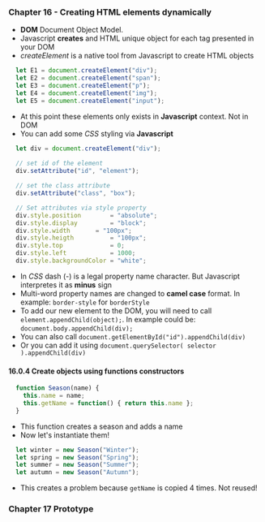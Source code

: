 ### Chapter 16 - Creating HTML elements dynamically
- **DOM** Document Object Model.
- Javascript **creates** and HTML unique object for each tag presented in your DOM
- _createElement_ is a native tool from Javascript to create HTML objects
```javascript
  let E1 = document.createElement("div");
  let E2 = document.createElement("span");
  let E3 = document.createElement("p");
  let E4 = document.createElement("img");
  let E5 = document.createElement("input");
```
- At this point these elements only exists in **Javascript** context. Not in DOM
- You can add some _CSS_ styling via **Javascript**
```javascript
  let div = document.createElement("div");
  
  // set id of the element
  div.setAttribute("id", "element");

  // set the class attribute
  div.setAttribute("class", "box");

  // Set attributes via style property
  div.style.position        = "absolute";
  div.style.display         = "block";
  div.style.width	    = "100px";
  div.style.heigth          = "100px";
  div.style.top             = 0;
  div.style.left            = 1000;
  div.style.backgroundColor = "white";
```
- In _CSS_ dash (-) is a legal property name character. But Javascript interpretes it as **minus** sign
- Multi-word property names are changed to **camel case** format. In example: `border-style` for `borderStyle`
- To add our new element to the DOM, you will need to call `element.appendChild(object);`. In example could be: `document.body.appendChild(div);`
- You can also call `document.getElementById("id").appendChild(div)`
- Or you can add it using `document.querySelector( selector ).appendChild(div)`

#### 16.0.4 Create objects using functions constructors
```javascript
  function Season(name) {
    this.name = name;
    this.getName = function() { return this.name };
  }
```
- This function creates a season and adds a name
- Now let's instantiate them!
```javascript
  let winter = new Season("Winter");
  let spring = new Season("Spring");
  let summer = new Season("Summer");
  let autumn = new Season("Autumn");
```
- This creates a problem because `getName` is copied 4 times. Not reused!

### Chapter 17 Prototype
